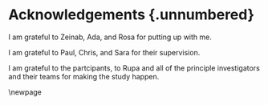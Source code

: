# Acknowledgements {.unnumbered}

<!-- This is for acknowledging all of the people who helped out -->

I am grateful to Zeinab, Ada, and Rosa for putting up with me.

I am grateful to Paul, Chris, and Sara for their supervision.

I am grateful to the partcipants, to Rupa and all of the principle investigators and their teams for making the study happen. 

<!-- Use the \newpage command to force a new page -->

\newpage



